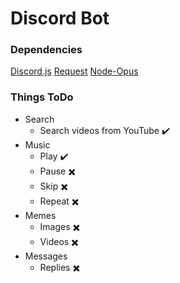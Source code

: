 # Discord Bot

### Dependencies
[Discord.js](https://www.npmjs.com/package/discord.js)
[Request](https://www.npmjs.com/package/request)
[Node-Opus](https://www.npmjs.com/package/node-opus)

### Things ToDo
* Search
    * Search videos from YouTube :heavy_check_mark:
* Music
    * Play :heavy_check_mark:
    * Pause :heavy_multiplication_x:
    * Skip :heavy_multiplication_x:
    * Repeat :heavy_multiplication_x:
* Memes
    * Images :heavy_multiplication_x:
    * Videos :heavy_multiplication_x:
* Messages
    * Replies :heavy_multiplication_x:
